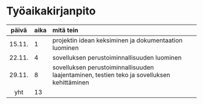 # Työaikakirjanpito

| päivä | aika | mitä tein |
| :----:|:-----| :-----|
| 15.11. | 1 | projektin idean keksiminen ja dokumentaation luominen |
| 22.11. | 4 | sovelluksen perustoiminnallisuuden luominen |
| 29.11. | 8 | sovelluksen perustoiminnallisuuden laajentaminen, testien teko ja sovelluksen kehittäminen |
| yht | 13 | |
